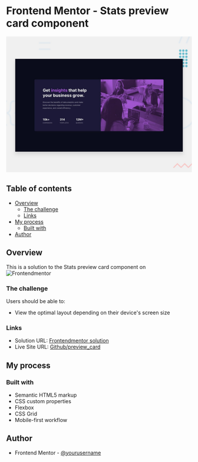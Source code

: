 # Frontend Mentor - Stats preview card component

![Design preview for the Stats preview card component coding challenge](./design/desktop-preview.jpg)

## Table of contents

- [Overview](#overview)
  - [The challenge](#the-challenge)
  - [Links](#links)
- [My process](#my-process)
  - [Built with](#built-with)
- [Author](#author)

## Overview
This is a solution to the Stats preview card component on ![Frontendmentor](www.frontendmentor.io)

### The challenge
Users should be able to:

- View the optimal layout depending on their device's screen size

### Links

- Solution URL: [Frontendmentor solution](https://www.frontendmentor.io/challenges/stats-preview-card-component-8JqbgoU62/hub)
- Live Site URL: [Github/preview_card](https://susu-spec.github.io/preview_card)

## My process

### Built with

- Semantic HTML5 markup
- CSS custom properties
- Flexbox
- CSS Grid
- Mobile-first workflow

## Author

- Frontend Mentor - [@yourusername](https://www.frontendmentor.io/profile/Susu-spec)